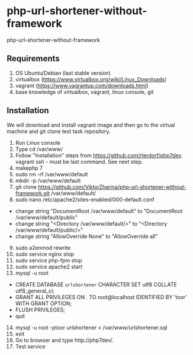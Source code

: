 # php-url-shortener-without-framework
php-url-shortener-without-framework

## Requirements ##
1. OS Ubuntu/Debian (last stable version)
2. virtualbox (https://www.virtualbox.org/wiki/Linux_Downloads)
3. vagrant (https://www.vagrantup.com/downloads.html)
4. base knowledge of virtualbox, vagrant, linux console, git

## Installation ##
We will download and install vagrant image and then go to the virtual machine and git clone test task repository.

1. Run Linux console
2. Type cd /var/www/
3. Follow "Installation" steps from https://github.com/rlerdorf/php7dev. vagrant ssh - must be last command. See next step.
4. makephp 7
5. sudo rm -rf /var/www/default
6. mkdir -p /var/www/default 
7. git clone https://github.com/ViktorZharina/php-url-shortener-without-framework.git /var/www/default/
8. sudo nano /etc/apache2/sites-enabled/000-default.conf
 * change string "DocumentRoot /var/www/default" to "DocumentRoot /var/www/default/public"
 * change string "<Directory /var/www/default/>" to "<Directory /var/www/default/public/>"
 * change string "AllowOverride None" to "AllowOverride all"
9. sudo a2enmod rewrite
10. sudo service nginx stop 
11. sudo service php-fpm stop 
12. sudo service apache2 start
13. mysql -u root 
  * CREATE DATABASE `urlshortener` CHARACTER SET utf8 COLLATE utf8_general_ci;
  * GRANT ALL PRIVILEGES ON *.* TO root@localhost IDENTIFIED BY 'toor' WITH GRANT OPTION;
  * FLUSH PRIVILEGES;
  * quit
14. mysql -u root -ptoor urlshortener < /var/www/urlshortener.sql
15. exit
16. Go to browser and type http://php7dev/.
17. Test service